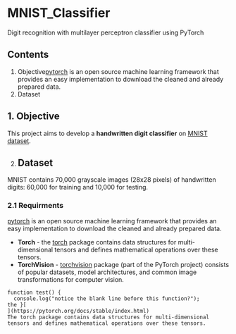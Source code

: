 # MNIST_Classifier
Digit recognition with multilayer perceptron classifier using PyTorch 

## Contents
1. Objective[pytorch]() is an open source machine learning framework that provides an easy implementation to download the cleaned and already prepared data.
2. Dataset


## 1. Objective
This project aims to develop a **handwritten digit classifier** on [MNIST dataset](http://yann.lecun.com/exdb/mnist/).

2. ## Dataset
MNIST contains 70,000 grayscale images (28x28 pixels) of handwritten digits: 60,000 for training and 10,000 for testing. 
###  2.1 Requirments 
[pytorch](https://pytorch.org/docs/stable/index.html) is an open source machine learning framework that provides an easy implementation to download the cleaned and already prepared data.
- **Torch** - the [torch](https://pytorch.org/docs/stable/torch.html) package contains data structures for multi-dimensional tensors and defines mathematical operations over these tensors.
- **TorchVision** - [torchvision](https://pytorch.org/vision/stable/index.html#torchvision) package (part of the PyTorch project) consists of popular datasets, model architectures, and common image transformations for computer vision.

```
function test() {
  console.log("notice the blank line before this function?");
the }[
](https://pytorch.org/docs/stable/index.html)
The torch package contains data structures for multi-dimensional tensors and defines mathematical operations over these tensors.
